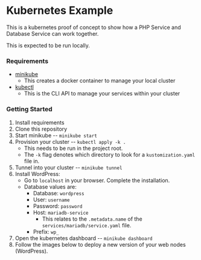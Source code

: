# Kubernetes Example
This is a kubernetes proof of concept to show how a PHP Service and Database Service can work together.

This is expected to be run locally.

### Requirements
- [minikube](https://minikube.sigs.k8s.io/docs/start/)
    - This creates a docker container to manage your local cluster
- [kubectl](https://kubernetes.io/docs/tasks/tools/install-kubectl/)
    - This is the CLI API to manage your services within your cluster

### Getting Started
1. Install requirements
2. Clone this repository
3. Start minikube -- `minikube start`
4. Provision your cluster -- `kubectl apply -k .`
    - This needs to be run in the project root.
    - The `-k` flag denotes which directory to look for a `kustomization.yaml` file in.
5. Tunnel into your cluster -- `minikube tunnel`
6. Install WordPress:
    - Go to `localhost` in your browser. Complete the installation.
    - Database values are:
        - Database: `wordpress`
        - User: `username`
        - Password: `password`
        - Host: `mariadb-service`
            - This relates to the `.metadata.name` of the `services/mariadb/service.yaml` file.
        - Prefix: `wp_`
7. Open the kubernetes dashboard -- `minikube dashboard`
8. Follow the images below to deploy a new version of your web nodes (WordPress).

